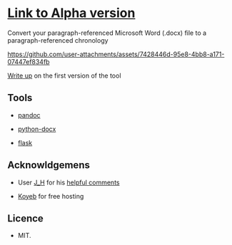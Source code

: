# [Link to Alpha version](https://generate-chronology.3willows.xyz/)

Convert your paragraph-referenced Microsoft Word (.docx) file to a paragraph-referenced chronology

https://github.com/user-attachments/assets/7428446d-95e8-4bb8-a171-07447ef834fb

[Write up](https://technical-blog.3willows.xyz/2024-10-21-generate-chronology-first-steps/) on the first version of the tool

## Tools

- [pandoc](https://pandoc.org/)
  
- [python-docx](https://python-docx.readthedocs.io/en/latest/)

- [flask](https://flask.palletsprojects.com/en/stable/)

## Acknowldgemens

- User [J_H](https://codereview.stackexchange.com/users/145459/j-h) for his [helpful comments](https://codereview.stackexchange.com/questions/294181/flask-app-that-generates-word-chronology-from-word-document)

- [Koyeb](https://www.koyeb.com/) for free hosting

## Licence

- MIT.

